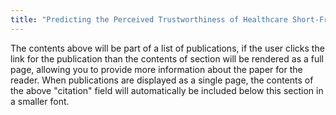 ```yaml
---
title: "Predicting the Perceived Trustworthiness of Healthcare Short-From Videos: A Deep Neural Point Process–enhanced Multimodal Learning Approach "
---
```


The contents above will be part of a list of publications, if the user clicks the link for the publication than the contents of section will be rendered as a full page, allowing you to provide more information about the paper for the reader. When publications are displayed as a single page, the contents of the above "citation" field will automatically be included below this section in a smaller font.
